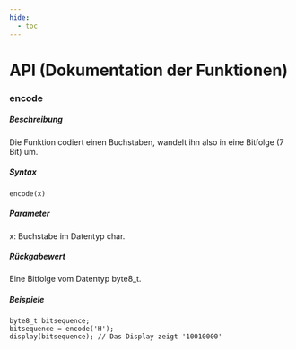 ```yaml
---
hide:
  - toc
---
```


# API (Dokumentation der Funktionen)

### encode
##### Beschreibung
Die Funktion codiert einen Buchstaben, wandelt ihn also in eine Bitfolge (7 Bit) um.

##### Syntax
```
encode(x)
```

##### Parameter 
x: Buchstabe im Datentyp char.

##### Rückgabewert
Eine Bitfolge vom Datentyp byte8_t.

##### Beispiele
````
byte8_t bitsequence;
bitsequence = encode('H');
display(bitsequence); // Das Display zeigt '10010000'

